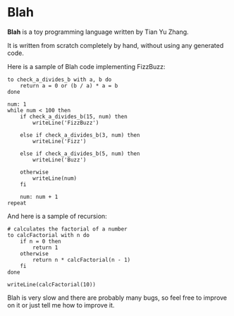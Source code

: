 Blah
====

**Blah** is a toy programming language written by Tian Yu Zhang.

It is written from scratch completely by hand, without using any generated code.

Here is a sample of Blah code implementing FizzBuzz:

    to check_a_divides_b with a, b do
        return a = 0 or (b / a) * a = b
    done

    num: 1
    while num < 100 then
        if check_a_divides_b(15, num) then
            writeLine('FizzBuzz')

        else if check_a_divides_b(3, num) then
            writeLine('Fizz')

        else if check_a_divides_b(5, num) then
            writeLine('Buzz')

        otherwise
            writeLine(num)
        fi

        num: num + 1
    repeat

And here is a sample of recursion:

    # calculates the factorial of a number
    to calcFactorial with n do
        if n = 0 then
            return 1
        otherwise
            return n * calcFactorial(n - 1)
        fi
    done

    writeLine(calcFactorial(10))

Blah is very slow and there are probably many bugs, so feel free to improve on it or just tell me how to improve it.


